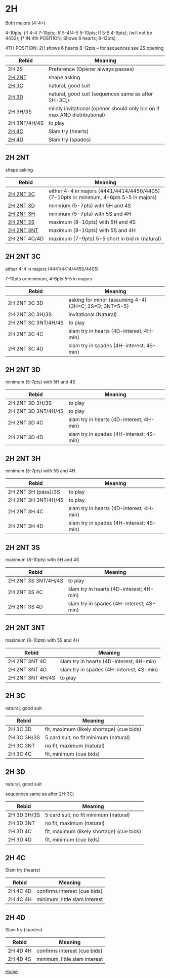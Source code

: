 # 2H

Both majors (4-4+)

4-10pts; (if 4-4 7-10pts;; If 5-4/4-5 5-10pts; If 5-5 4-9pts); (will not be 4432); (* IN 4th POSITION; Shows 6 hearts; 8-12pts)

4TH POSITION: 2H shows 6 hearts 8-12pts – for sequences see 2S opening

| Rebid | Meaning |
|---|---|
| 2H&nbsp;2S | Preference (Opener always passes) |
| [2H&nbsp;2NT](#2h2nt) | shape asking |
| [2H&nbsp;3C](#2h3c) | natural, good suit |
| [2H&nbsp;3D](#2h3d) | natural, good suit (sequences same as after 2H-3C;) |
| 2H&nbsp;3H/3S | mildly invitational (opener should only bid on if max AND distributional) |
| 2H&nbsp;3NT/4H/4S | to play |
| [2H&nbsp;4C](#2h4c) | Slam try (hearts) |
| [2H&nbsp;4D](#2h4d) | Slam try (spades) |

## 2H&nbsp;2NT

shape asking

| Rebid | Meaning |
|---|---|
| [2H&nbsp;2NT&nbsp;3C](#2h2nt3c) | either 4-4 in majors (4441/4414/4450/4405) (7-10pts or minimum, 4-6pts 5-5 in majors) |
| [2H&nbsp;2NT&nbsp;3D](#2h2nt3d) | minimum (5-7pts) with 5H and 4S |
| [2H&nbsp;2NT&nbsp;3H](#2h2nt3h) | minimum (5-7pts) with 5S and 4H |
| [2H&nbsp;2NT&nbsp;3S](#2h2nt3s) | maximum (8-10pts) with 5H and 4S |
| [2H&nbsp;2NT&nbsp;3NT](#2h2nt3nt) | maximum (8-10pts) with 5S and 4H |
| 2H&nbsp;2NT&nbsp;4C/4D | maximum (7-9pts) 5-5 short in bid m (natural) |

## 2H&nbsp;2NT&nbsp;3C

either 4-4 in majors (4441/4414/4450/4405)

7-10pts or minimum, 4-6pts 5-5 in majors

| Rebid | Meaning |
|---|---|
| 2H&nbsp;2NT&nbsp;3C&nbsp;3D | asking for minor (assuming 4-4) (3H=C; 3S=D; 3NT=5-5) |
| 2H&nbsp;2NT&nbsp;3C&nbsp;3H/3S | invitational (Natural) |
| 2H&nbsp;2NT&nbsp;3C&nbsp;3NT/4H/4S | to play |
| 2H&nbsp;2NT&nbsp;3C&nbsp;4C | slam try in hearts (4D-interest; 4H-min) |
| 2H&nbsp;2NT&nbsp;3C&nbsp;4D | slam try in spades (4H-interest; 4S-min) |

## 2H&nbsp;2NT&nbsp;3D

minimum (5-7pts) with 5H and 4S

| Rebid | Meaning |
|---|---|
| 2H&nbsp;2NT&nbsp;3D&nbsp;3H/3S | to play |
| 2H&nbsp;2NT&nbsp;3D&nbsp;3NT/4H/4S | to play |
| 2H&nbsp;2NT&nbsp;3D&nbsp;4C | slam try in hearts (4D-interest; 4H-min) |
| 2H&nbsp;2NT&nbsp;3D&nbsp;4D | slam try in spades (4H-interest; 4S-min) |

## 2H&nbsp;2NT&nbsp;3H

minimum (5-7pts) with 5S and 4H

| Rebid | Meaning |
|---|---|
| 2H&nbsp;2NT&nbsp;3H&nbsp;(pass)/3S | to play |
| 2H&nbsp;2NT&nbsp;3H&nbsp;3NT/4H/4S | to play |
| 2H&nbsp;2NT&nbsp;3H&nbsp;4C | slam try in hearts (4D-interest; 4H-min) |
| 2H&nbsp;2NT&nbsp;3H&nbsp;4D | slam try in spades (4H-interest; 4S-min) |

## 2H&nbsp;2NT&nbsp;3S

maximum (8-10pts) with 5H and 4S

| Rebid | Meaning |
|---|---|
| 2H&nbsp;2NT&nbsp;3S&nbsp;3NT/4H/4S | to play |
| 2H&nbsp;2NT&nbsp;3S&nbsp;4C | slam try in hearts (4D-interest; 4H-min) |
| 2H&nbsp;2NT&nbsp;3S&nbsp;4D | slam try in spades (4H-interest; 4S-min) |

## 2H&nbsp;2NT&nbsp;3NT

maximum (8-10pts) with 5S and 4H

| Rebid | Meaning |
|---|---|
| 2H&nbsp;2NT&nbsp;3NT&nbsp;4C | slam try in hearts (4D-interest; 4H-min) |
| 2H&nbsp;2NT&nbsp;3NT&nbsp;4D | slam try in spades (4H-interest; 4S-min) |
| 2H&nbsp;2NT&nbsp;3NT&nbsp;4H/4S | to play |

## 2H&nbsp;3C

natural, good suit

| Rebid | Meaning |
|---|---|
| 2H&nbsp;3C&nbsp;3D | fit, maximum (likely shortage) (cue bids) |
| 2H&nbsp;3C&nbsp;3H/3S | 5 card suit, no fit minimum (natural) |
| 2H&nbsp;3C&nbsp;3NT | no fit, maximum (natural) |
| 2H&nbsp;3C&nbsp;4C | fit, minimum (cue bids) |

## 2H&nbsp;3D

natural, good suit

sequences same as after 2H-3C;

| Rebid | Meaning |
|---|---|
| 2H&nbsp;3D&nbsp;3H/3S | 5 card suit, no fit minimum (natural) |
| 2H&nbsp;3D&nbsp;3NT | no fit, maximum (natural) |
| 2H&nbsp;3D&nbsp;4C | fit, maximum (likely shortage) (cue bids) |
| 2H&nbsp;3D&nbsp;4D | fit, minimum (cue bids) |

## 2H&nbsp;4C

Slam try (hearts)

| Rebid | Meaning |
|---|---|
| 2H&nbsp;4C&nbsp;4D | confirms interest (cue bids) |
| 2H&nbsp;4C&nbsp;4H | minimum, little slam interest |

## 2H&nbsp;4D

Slam try (spades)

| Rebid | Meaning |
|---|---|
| 2H&nbsp;4D&nbsp;4H | confirms interest (cue bids) |
| 2H&nbsp;4D&nbsp;4S | minimum, little slam interest |

[Home](../index.md)

